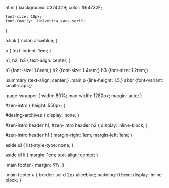 
 html {
    background: #374029;
    color: #64732F;

    font-size: 18px;
    font-family:  Helvetica,sans-serif;
}

a:link {
    color: aliceblue;
}

p {
text-indent: 1em;
}

h1, h2, h3 {
    text-align: center;
}

h1 {font-size: 1.8rem;}
h2 {font-size: 1.4rem;}
h3 {font-size: 1.2rem;}

.summary {text-align: center;}
.main p {line-height: 1.5;}
abbr {font-variant: small-caps;}

.page-wrapper {
    width: 80%;
    max-width: 1280px;
    margin: auto;
}

#zen-intro {
    height: 550px;
}

#desing-archives {
    display: none;
}

#zen-intro header h1, #zen-intro header h2 {
display: inline-block;
}

#zen-intro header h1 {
    margin-right: 1em;
    margin-left: 1em;
}

aside ul {
    list-style-type: none;
}

aside ul li {
    margin: 1em;
    text-align: center;
}

.main footer {
    margin: 4%;
}

.main footer a {
    border: solid 2px aliceblue;
    padding: 0.5em;
    display: inline-block;
}
